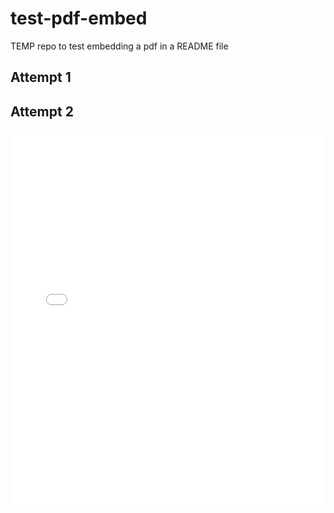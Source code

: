 # test-pdf-embed
TEMP repo to test embedding a pdf in a README file

## Attempt 1
<object data="RDM_Support_UU_Quickstart_Zenodo_v02.pdf" type="application/pdf" width="100%" height="500px">

## Attempt 2
<embed src="RDM_Support_UU_Quickstart_Zenodo_v02.pdf" type="application/pdf" width="100%" height="600px" />
